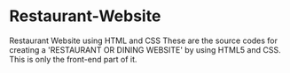 # Restaurant-Website
Restaurant Website using HTML and CSS
These are the source codes for creating a 'RESTAURANT OR DINING WEBSITE'  by using HTML5 and CSS.
This is only the front-end part of it.
